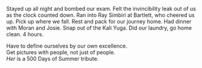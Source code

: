 Stayed up all night and bombed our exam. Felt the invincibility leak out of us as the clock counted down. Ran into Ray Simbiri at Bartlett, who cheered us up. Pick up where we fall. Rest and pack for our journey home. Had dinner with Moran and Josie. Snap out of the Kali Yuga. Did our laundry, go home clean. 4 hours.

Have to define ourselves by our own excellence.  
Get pictures with people, not just of people.  
*Her* is a 500 Days of Summer tribute.
